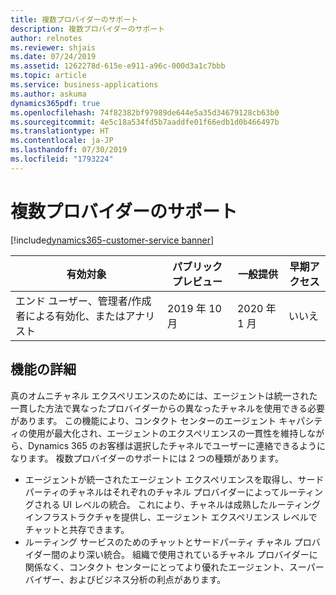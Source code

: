 ```yaml
---
title: 複数プロバイダーのサポート
description: 複数プロバイダーのサポート
author: relnotes
ms.reviewer: shjais
ms.date: 07/24/2019
ms.assetid: 1262278d-615e-e911-a96c-000d3a1c7bbb
ms.topic: article
ms.service: business-applications
ms.author: askuma
dynamics365pdf: true
ms.openlocfilehash: 74f82382bf97989de644e5a35d34679128cb63b0
ms.sourcegitcommit: 4e5c18a534fd5b7aaddfe01f66edb1d0b466497b
ms.translationtype: HT
ms.contentlocale: ja-JP
ms.lasthandoff: 07/30/2019
ms.locfileid: "1793224"
---
```

# <a name="multiple-provider-support"></a>複数プロバイダーのサポート
[!include[dynamics365-customer-service banner](../includes/dynamics365-customer-service.md)]

| 有効対象    |  パブリック プレビュー | 一般提供 | 早期アクセス |
| ---------- | ---------- |---------- |---------- |
|エンド ユーザー、管理者/作成者による有効化、またはアナリスト|2019 年 10 月| 2020 年 1 月|いいえ |






## <a name="feature-details"></a>機能の詳細
<!--feature detail start -->
真のオムニチャネル エクスペリエンスのためには、エージェントは統一された一貫した方法で異なったプロバイダーからの異なったチャネルを使用できる必要があります。 この機能により、コンタクト センターのエージェント キャパシティの使用が最大化され、エージェントのエクスペリエンスの一貫性を維持しながら、Dynamics 365 のお客様は選択したチャネルでユーザーに連絡できるようになります。 複数プロバイダーのサポートには 2 つの種類があります。

- エージェントが統一されたエージェント エクスペリエンスを取得し、サードパーティのチャネルはそれぞれのチャネル プロバイダーによってルーティングされる UI レベルの統合。 これにより、チャネルは成熟したルーティング インフラストラクチャを提供し、エージェント エクスペリエンス レベルでチャットと共存できます。
- ルーティング サービスのためのチャットとサードパーティ チャネル プロバイダー間のより深い統合。 組織で使用されているチャネル プロバイダーに関係なく、コンタクト センターにとってより優れたエージェント、スーパーバイザー、およびビジネス分析の利点があります。
<!--feature detail end -->











